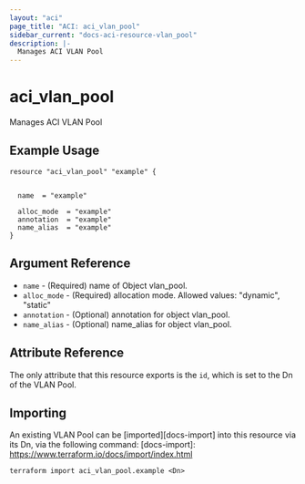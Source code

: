 ```yaml
---
layout: "aci"
page_title: "ACI: aci_vlan_pool"
sidebar_current: "docs-aci-resource-vlan_pool"
description: |-
  Manages ACI VLAN Pool
---
```


# aci_vlan_pool #
Manages ACI VLAN Pool

## Example Usage ##

```hcl
resource "aci_vlan_pool" "example" {


  name  = "example"

  alloc_mode  = "example"
  annotation  = "example"
  name_alias  = "example"
}
```
## Argument Reference ##
* `name` - (Required) name of Object vlan_pool.
* `alloc_mode` - (Required) allocation mode.
Allowed values: "dynamic", "static"
* `annotation` - (Optional) annotation for object vlan_pool.
* `name_alias` - (Optional) name_alias for object vlan_pool.



## Attribute Reference

The only attribute that this resource exports is the `id`, which is set to the
Dn of the VLAN Pool.

## Importing ##

An existing VLAN Pool can be [imported][docs-import] into this resource via its Dn, via the following command:
[docs-import]: https://www.terraform.io/docs/import/index.html


```
terraform import aci_vlan_pool.example <Dn>
```